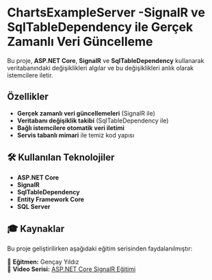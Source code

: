 # ChartsExampleServer -SignalR ve SqlTableDependency ile Gerçek Zamanlı Veri Güncelleme

Bu proje, **ASP.NET Core**, **SignalR** ve **SqlTableDependency** kullanarak veritabanındaki değişiklikleri algılar ve bu değişiklikleri anlık olarak istemcilere iletir.

## Özellikler
- **Gerçek zamanlı veri güncellemeleri** (SignalR ile)
- **Veritabanı değişiklik takibi** (SqlTableDependency ile)
- **Bağlı istemcilere otomatik veri iletimi**
- **Servis tabanlı mimari** ile temiz kod yapısı

## 🛠 Kullanılan Teknolojiler
- **ASP.NET Core**
- **SignalR**
- **SqlTableDependency**
- **Entity Framework Core**
- **SQL Server**

## 🎓 Kaynaklar  
Bu proje geliştirilirken aşağıdaki eğitim serisinden faydalanılmıştır:  

📌 **Eğitmen:** Gençay Yıldız  
🎥 **Video Serisi:** [ASP.NET Core SignalR Eğitimi](https://www.youtube.com/watch?v=hIW3wt3tvmc&list=PLQVXoXFVVtp3RSycdru4WpnfPEOFxONiX)  
